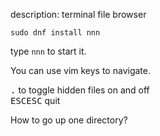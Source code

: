 description: terminal file browser

```
sudo dnf install nnn
```

type `nnn` to start it.

You can use vim keys to navigate.

<kbd>.</kbd> to toggle hidden files on and off\
<kbd>ESC</kbd><kbd>ESC</kbd> quit


How to go up one directory?

